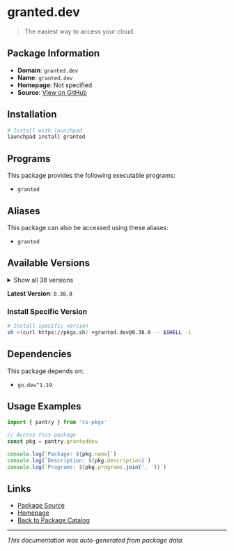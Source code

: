 # granted.dev

> The easiest way to access your cloud.

## Package Information

- **Domain**: `granted.dev`
- **Name**: `granted.dev`
- **Homepage**: Not specified
- **Source**: [View on GitHub](https://github.com/pkgxdev/pantry/tree/main/projects/granted.dev/package.yml)

## Installation

```bash
# Install with launchpad
launchpad install granted
```

## Programs

This package provides the following executable programs:

- `granted`

## Aliases

This package can also be accessed using these aliases:

- `granted`

## Available Versions

<details>
<summary>Show all 38 versions</summary>

- `0.38.0`, `0.37.0`, `0.36.3`, `0.36.2`, `0.36.1`
- `0.36.0`, `0.35.2`, `0.35.1`, `0.35.0`, `0.34.1`
- `0.34.0`, `0.33.0`, `0.32.0`, `0.31.2`, `0.31.1`
- `0.31.0`, `0.30.0`, `0.29.3`, `0.29.2`, `0.29.1`
- `0.29.0`, `0.28.0`, `0.27.5`, `0.27.4`, `0.27.3`
- `0.27.2`, `0.27.1`, `0.27.0`, `0.26.2`, `0.26.1`
- `0.26.0`, `0.25.0`, `0.24.0`, `0.23.2`, `0.23.1`
- `0.23.0`, `0.22.0`, `0.21.1`

</details>

**Latest Version**: `0.38.0`

### Install Specific Version

```bash
# Install specific version
sh <(curl https://pkgx.sh) +granted.dev@0.38.0 -- $SHELL -i
```

## Dependencies

This package depends on:

- `go.dev^1.19`

## Usage Examples

```typescript
import { pantry } from 'ts-pkgx'

// Access this package
const pkg = pantry.granteddev

console.log(`Package: ${pkg.name}`)
console.log(`Description: ${pkg.description}`)
console.log(`Programs: ${pkg.programs.join(', ')}`)
```

## Links

- [Package Source](https://github.com/pkgxdev/pantry/tree/main/projects/granted.dev/package.yml)
- [Homepage](#)
- [Back to Package Catalog](../package-catalog.md)

---

*This documentation was auto-generated from package data.*
